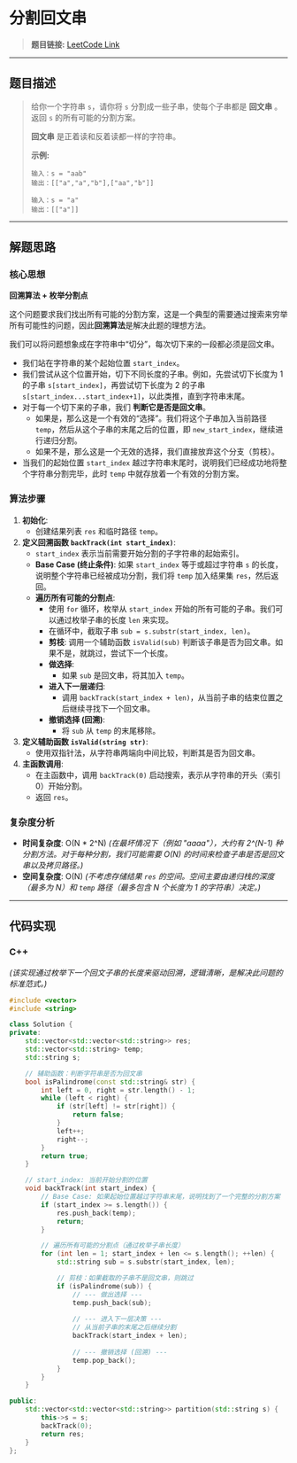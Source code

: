 # 分割回文串

> **题目链接:** [LeetCode Link](https://leetcode.cn/problems/palindrome-partitioning/)

---

## 题目描述

> 给你一个字符串 `s`，请你将 `s` 分割成一些子串，使每个子串都是 **回文串** 。返回 `s` 的所有可能的分割方案。
>
> **回文串** 是正着读和反着读都一样的字符串。
>
> **示例:**
> ```
> 输入：s = "aab"
> 输出：[["a","a","b"],["aa","b"]]
> ```
>
> ```
> 输入：s = "a"
> 输出：[["a"]]
> ```

---

## 解题思路

### 核心思想
**回溯算法 + 枚举分割点**

这个问题要求我们找出所有可能的分割方案，这是一个典型的需要通过搜索来穷举所有可能性的问题，因此**回溯算法**是解决此题的理想方法。

我们可以将问题想象成在字符串中“切分”，每次切下来的一段都必须是回文串。
- 我们站在字符串的某个起始位置 `start_index`。
- 我们尝试从这个位置开始，切下不同长度的子串。例如，先尝试切下长度为 1 的子串 `s[start_index]`，再尝试切下长度为 2 的子串 `s[start_index...start_index+1]`，以此类推，直到字符串末尾。
- 对于每一个切下来的子串，我们 **判断它是否是回文串**。
  - 如果是，那么这是一个有效的“选择”。我们将这个子串加入当前路径 `temp`，然后从这个子串的末尾之后的位置，即 `new_start_index`，继续进行递归分割。
  - 如果不是，那么这是一个无效的选择，我们直接放弃这个分支（剪枝）。
- 当我们的起始位置 `start_index` 越过字符串末尾时，说明我们已经成功地将整个字符串分割完毕，此时 `temp` 中就存放着一个有效的分割方案。

### 算法步骤
1.  **初始化**:
    *   创建结果列表 `res` 和临时路径 `temp`。
2.  **定义回溯函数 `backTrack(int start_index)`**:
    *   `start_index` 表示当前需要开始分割的子字符串的起始索引。
    *   **Base Case (终止条件)**: 如果 `start_index` 等于或超过字符串 `s` 的长度，说明整个字符串已经被成功分割，我们将 `temp` 加入结果集 `res`，然后返回。
    *   **遍历所有可能的分割点**:
        *   使用 `for` 循环，枚举从 `start_index` 开始的所有可能的子串。我们可以通过枚举子串的长度 `len` 来实现。
        *   在循环中，截取子串 `sub = s.substr(start_index, len)`。
        *   **剪枝**: 调用一个辅助函数 `isValid(sub)` 判断该子串是否为回文串。如果不是，就跳过，尝试下一个长度。
        *   **做选择**:
            *   如果 `sub` 是回文串，将其加入 `temp`。
        *   **进入下一层递归**:
            *   调用 `backTrack(start_index + len)`，从当前子串的结束位置之后继续寻找下一个回文串。
        *   **撤销选择 (回溯)**:
            *   将 `sub` 从 `temp` 的末尾移除。
3.  **定义辅助函数 `isValid(string str)`**:
    *   使用双指针法，从字符串两端向中间比较，判断其是否为回文串。
4.  **主函数调用**:
    *   在主函数中，调用 `backTrack(0)` 启动搜索，表示从字符串的开头（索引0）开始分割。
    *   返回 `res`。

### 复杂度分析
- **时间复杂度**: O(N * 2^N)
  *(在最坏情况下（例如 "aaaa"），大约有 2^(N-1) 种分割方法。对于每种分割，我们可能需要 O(N) 的时间来检查子串是否是回文串以及拷贝路径。)*
- **空间复杂度**: O(N)
  *(不考虑存储结果 `res` 的空间。空间主要由递归栈的深度（最多为 N）和 `temp` 路径（最多包含 N 个长度为 1 的字符串）决定。)*

---

## 代码实现

### C++ 
*(该实现通过枚举下一个回文子串的长度来驱动回溯，逻辑清晰，是解决此问题的标准范式。)*
```cpp
#include <vector>
#include <string>

class Solution {
private:
    std::vector<std::vector<std::string>> res;
    std::vector<std::string> temp;
    std::string s;

    // 辅助函数：判断字符串是否为回文串
    bool isPalindrome(const std::string& str) {
        int left = 0, right = str.length() - 1;
        while (left < right) {
            if (str[left] != str[right]) {
                return false;
            }
            left++;
            right--;
        }
        return true;
    }

    // start_index: 当前开始分割的位置
    void backTrack(int start_index) {
        // Base Case: 如果起始位置越过字符串末尾，说明找到了一个完整的分割方案
        if (start_index >= s.length()) {
            res.push_back(temp);
            return;
        }

        // 遍历所有可能的分割点（通过枚举子串长度）
        for (int len = 1; start_index + len <= s.length(); ++len) {
            std::string sub = s.substr(start_index, len);

            // 剪枝：如果截取的子串不是回文串，则跳过
            if (isPalindrome(sub)) {
                // --- 做出选择 ---
                temp.push_back(sub);
                
                // --- 进入下一层决策 ---
                // 从当前子串的末尾之后继续分割
                backTrack(start_index + len);
                
                // --- 撤销选择 (回溯) ---
                temp.pop_back();
            }
        }
    }

public:
    std::vector<std::vector<std::string>> partition(std::string s) {
        this->s = s;
        backTrack(0);
        return res;
    }
};
```